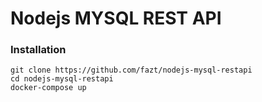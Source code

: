 # Nodejs MYSQL REST API

### Installation

```
git clone https://github.com/fazt/nodejs-mysql-restapi
cd nodejs-mysql-restapi
docker-compose up
```